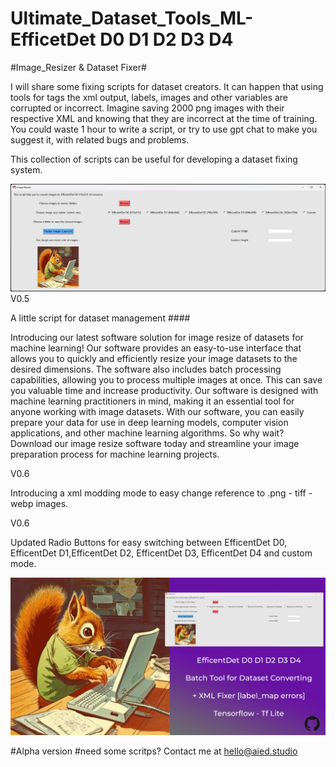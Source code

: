 # Ultimate_Dataset_Tools_ML-EfficetDet D0 D1 D2 D3 D4
#Image_Resizer & Dataset Fixer#


I will share some fixing scripts for dataset creators.
It can happen that using tools for tags the xml output, labels, images and other variables are corrupted or incorrect.
Imagine saving 2000 png images with their respective XML and knowing that they are incorrect at the time of training. You could waste 1 hour to write a script, or try to use gpt chat to make you suggest it, with related bugs and problems.

This collection of scripts can be useful for developing a dataset fixing system.

<img property="" src="Script Interface 1.png">
V0.5

A little script for dataset management ####

Introducing our latest software solution for image resize of datasets for machine learning! Our software provides an easy-to-use interface that allows you to quickly and efficiently resize your image datasets to the desired dimensions.
The software also includes batch processing capabilities, allowing you to process multiple images at once. This can save you valuable time and increase productivity.
Our software is designed with machine learning practitioners in mind, making it an essential tool for anyone working with image datasets. With our software, you can easily prepare your data for use in deep learning models, computer vision applications, and other machine learning algorithms.
So why wait? Download our image resize software today and streamline your image preparation process for machine learning projects.

V0.6

Introducing a xml modding mode to easy change reference to .png - tiff - webp images.
<br>

V0.6

Updated Radio Buttons for easy switching between EfficentDet D0, EfficentDet D1,EfficentDet D2, EfficentDet D3, EfficentDet D4 and custom mode.



<img property="og:image" src="Template Github dataset.png">


#Alpha version 
#need some scritps? Contact me at hello@aied.studio  


<meta property="og:description" content="Ultimate_Dataset_Tools_ML">
<meta property="og:type" content="Git_repo">
<meta property="og:locale" content="en_US">
<meta property="og:title" content="Ultimate_Dataset_Tools_ML">
<meta property="og:site_name" content="Ultimate_Dataset_Tools_ML">


